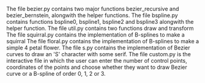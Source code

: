 The file bezier.py contains two major functions bezier_recursive and bezier_bernstein, alongwith the helper functions.
The file bspline.py contains functions bspline0, bspline1, bspline2 and bspline3 alongwith the helper function.
The file util.py contains two functions draw and transform
The file squirral.py contains the implementation of B-splines to make a squirral
The file floral.py contains the implementation of B-splines to make a simple 4 petal flower.
The file s.py contains the implementation of Bezier curves to draw an 'S' character with some serif.
The file custom.py is the interactive file in which the user can enter the number of control points, coordinates of the points and choose whether they want to draw Bezier curve or a B-spline of order 0, 1, 2 or 3.
